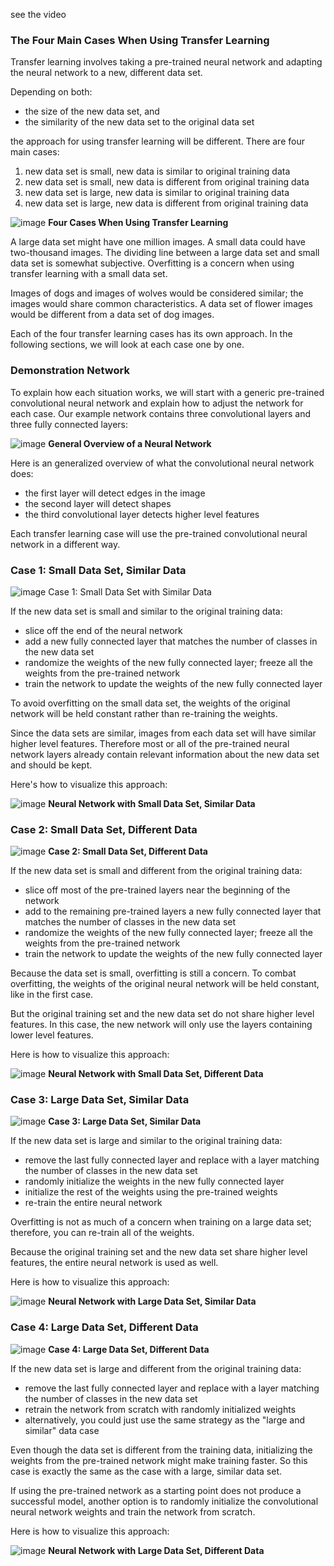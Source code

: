 see the video

### The Four Main Cases When Using Transfer Learning

Transfer learning involves taking a pre-trained neural network and adapting the neural network to a new, different data set. 

Depending on both:

- the size of the new data set, and
- the similarity of the new data set to the original data set

the approach for using transfer learning will be different. There are four main cases:

1. new data set is small, new data is similar to original training data
2. new data set is small, new data is different from original training data
3. new data set is large, new data is similar to original training data
4. new data set is large, new data is different from original training data

![image](../data/L18_4.png)
**Four Cases When Using Transfer Learning**

A large data set might have one million images. A small data could have two-thousand images. The dividing line between a large data set and small data set is somewhat subjective. Overfitting is a concern when using transfer learning with a small data set. 

Images of dogs and images of wolves would be considered similar; the images would share common characteristics. A data set of flower images would be different from a data set of dog images. 

Each of the four transfer learning cases has its own approach. In the following sections, we will look at each case one by one.

### Demonstration Network

To explain how each situation works, we will start with a generic pre-trained convolutional neural network and explain how to adjust the network for each case. Our example network contains three convolutional layers and three fully connected layers:

![image](../data/L18_4_1.png)
**General Overview of a Neural Network**

Here is an generalized overview of what the convolutional neural network does: 

- the first layer will detect edges in the image
- the second layer will detect shapes
- the third convolutional layer detects higher level features

Each transfer learning case will use the pre-trained convolutional neural network in a different way.

### Case 1: Small Data Set, Similar Data

![image](../data/L18_4_2.png)
Case 1: Small Data Set with Similar Data

If the new data set is small and similar to the original training data:

- slice off the end of the neural network
- add a new fully connected layer that matches the number of classes in the new data set
- randomize the weights of the new fully connected layer; freeze all the weights from the pre-trained network
- train the network to update the weights of the new fully connected layer

To avoid overfitting on the small data set, the weights of the original network will be held constant rather than re-training the weights. 

Since the data sets are similar, images from each data set will have similar higher level features. Therefore most or all of the pre-trained neural network layers already contain relevant information about the new data set and should be kept.

Here's how to visualize this approach:

![image](../data/L18_4_3.png)
**Neural Network with Small Data Set, Similar Data**

### Case 2: Small Data Set, Different Data

![image](../data/L18_4_4.png)
**Case 2: Small Data Set, Different Data**

If the new data set is small and different from the original training data:

- slice off most of the pre-trained layers near the beginning of the network
- add to the remaining pre-trained layers a new fully connected layer that matches the number of classes in the new data set
- randomize the weights of the new fully connected layer; freeze all the weights from the pre-trained network
- train the network to update the weights of the new fully connected layer

Because the data set is small, overfitting is still a concern. To combat overfitting, the weights of the original neural network will be held constant, like in the first case.

But the original training set and the new data set do not share higher level features. In this case, the new network will only use the layers containing lower level features.

Here is how to visualize this approach:

![image](../data/L18_4_5.png)
**Neural Network with Small Data Set, Different Data**

### Case 3: Large Data Set, Similar Data

![image](../data/L18_4_6.png)
**Case 3: Large Data Set, Similar Data**

If the new data set is large and similar to the original training data:

- remove the last fully connected layer and replace with a layer matching the number of classes in the new data set
- randomly initialize the weights in the new fully connected layer
- initialize the rest of the weights using the pre-trained weights 
- re-train the entire neural network

Overfitting is not as much of a concern when training on a large data set; therefore, you can re-train all of the weights.

Because the original training set and the new data set share higher level features, the entire neural network is used as well.

Here is how to visualize this approach:

![image](../data/L18_4_7.png)
**Neural Network with Large Data Set, Similar Data**

### Case 4: Large Data Set, Different Data

![image](../data/L18_4_8.png)
**Case 4: Large Data Set, Different Data**

If the new data set is large and different from the original training data:

- remove the last fully connected layer and replace with a layer matching the number of classes in the new data set
- retrain the network from scratch with randomly initialized weights
- alternatively, you could just use the same strategy as the "large and similar" data case

Even though the data set is different from the training data, initializing the weights from the pre-trained network might make training faster. So this case is exactly the same as the case with a large, similar data set.

If using the pre-trained network as a starting point does not produce a successful model, another option is to randomly initialize the convolutional neural network weights and train the network from scratch.

Here is how to visualize this approach:

![image](../data/L18_4_9.png)
**Neural Network with Large Data Set, Different Data**
